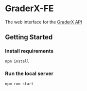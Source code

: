 GraderX-FE
=================

The web interface for the [GraderX API](https://github.com/CC451-Computer-Networks-TA-team/GraderX-BE)

Getting Started
-----------
### Install requirements
```bash
npm install
```

### Run the local server
```bash
npm run start
```
